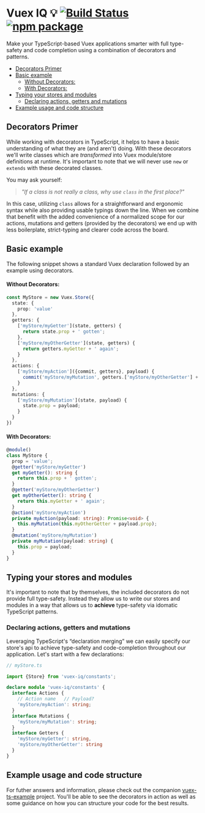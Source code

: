# Vuex IQ 💡 [![Build Status](https://img.shields.io/circleci/project/snaptopixel/vuex-iq/master.svg)](https://circleci.com/gh/snaptopixel/vuex-iq) [![npm package](https://img.shields.io/npm/v/vuex-iq.svg)](https://www.npmjs.com/package/vuex-iq)

Make your TypeScript-based Vuex applications smarter with full type-safety and code completion using a combination of decorators and patterns.

  - [Decorators Primer](#primer)
  - [Basic example](#basic-example)
      - [Without Decorators:](#without-decorators)
      - [With Decorators:](#with-decorators)
  - [Typing your stores and modules](#typing-your-stores-and-modules)
    - [Declaring actions, getters and mutations](#declaring-actions-getters-and-mutations)
  - [Example usage and code structure](#example-usage-and-code-structure)

## Decorators Primer

While working with decorators in TypeScript, it helps to have a basic understanding of what they are (and aren't) doing. With these decorators we'll write classes which are  _transformed_ into Vuex module/store definitions at runtime. It's important to note that we will never use `new` or `extends` with these decorated classes.

You may ask yourself:
> _"If a class is not really a class, why use `class` in the first place?"_

In this case, utilizing `class` allows for a straightforward and ergonomic syntax while also providing usable typings down the line. When we combine that benefit with the added convenience of a normalized scope for our actions, mutations and getters (provided by the decorators) we end up with less boilerplate, strict-typing and clearer code across the board.



## Basic example
The following snippet shows a standard Vuex declaration followed by an example using decorators.

#### Without Decorators:
```ts
const MyStore = new Vuex.Store({
  state: {
    prop: 'value'
  },
  getters: {
    ['myStore/myGetter'](state, getters) {
      return state.prop + ' gotten';
    },
    ['myStore/myOtherGetter'](state, getters) {
      return getters.myGetter + ' again';
    }
  },
  actions: {
    ['myStore/myAction']({commit, getters}, payload) {
      commit('myStore/myMutation', getters.['myStore/myOtherGetter'] + payload.prop);
    }
  },
  mutations: {
    ['myStore/myMutation'](state, payload) {
      state.prop = payload;
    }
  }
})
```
#### With Decorators:
```ts
@module()
class MyStore {
  prop = 'value';
  @getter('myStore/myGetter')
  get myGetter(): string {
    return this.prop + ' gotten';
  }
  @getter('myStore/myOtherGetter')
  get myOtherGetter(): string {
    return this.myGetter + ' again';
  }
  @action('myStore/myAction')
  private myAction(payload: string): Promise<void> {
    this.myMutation(this.myOtherGetter + payload.prop);
  }
  @mutation('myStore/myMutation')
  private myMutation(payload: string) {
    this.prop = payload;
  }
}
```

## Typing your stores and modules
It's important to note that by themselves, the included decorators do not provide full type-safety. Instead they allow us to write our stores and modules in a way that allows us to **achieve** type-safety via idomatic TypeScript patterns.

### Declaring actions, getters and mutations
Leveraging TypeScript's “declaration merging” we can easily specify our store's api to achieve type-safety and code-completion throughout our application. Let's start with a few declarations:

```ts
// myStore.ts

import {Store} from 'vuex-iq/constants';

declare module 'vuex-iq/constants' {
  interface Actions {
    // Action name   // Payload?
    'myStore/myAction': string;
  }
  interface Mutations {
    'myStore/myMutation': string;
  }
  interface Getters {
    'myStore/myGetter': string,
    'myStore/myOtherGetter': string
  }
}
```

## Example usage and code structure

For futher answers and information, please check out the companion [vuex-ts-example](https://github.com/snaptopixel/vuex-ts-example) project. You'll be able to see the decorators in action as well as some guidance on how you can structure your code for the best results.
